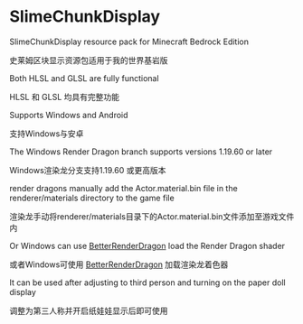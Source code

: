 # SlimeChunkDisplay
SlimeChunkDisplay resource pack for Minecraft Bedrock Edition

史莱姆区块显示资源包适用于我的世界基岩版

Both HLSL and GLSL are fully functional

HLSL 和 GLSL 均具有完整功能

Supports Windows and Android

支持Windows与安卓

The Windows Render Dragon branch supports versions 1.19.60 or later

Windows渲染龙分支支持1.19.60 或更高版本

render dragons manually add the Actor.material.bin file in the renderer/materials directory to the game file

渲染龙手动将renderer/materials目录下的Actor.material.bin文件添加至游戏文件内

Or Windows can use [BetterRenderDragon](https://github.com/ddf8196/BetterRenderDragon) load the Render Dragon shader

或者Windows可使用 [BetterRenderDragon](https://github.com/ddf8196/BetterRenderDragon) 加载渲染龙着色器

It can be used after adjusting to third person and turning on the paper doll display

调整为第三人称并开启纸娃娃显示后即可使用
